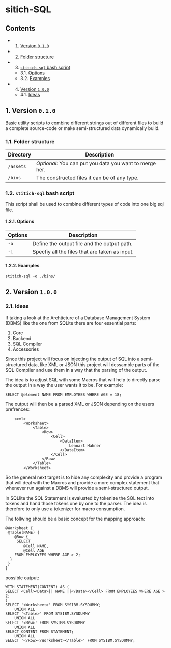# sitich-SQL
## Contents
* 1. [Version `0.1.0`](#Version0.1.0)
* 2. [Folder structure](#Folderstructure)
* 3. [`stitich-sql` bash script](#stitich-sqlbashscript)
	* 3.1. [Options](#Options)
	* 3.2. [Examples](#Examples)
* 4. [Version `1.0.0`](#Version1.0.0)
	* 4.1. [Ideas](#Ideas)

##  1. <a name='Version0.1.0'></a>Version `0.1.0`
Basic utility scripts to combine different strings out of different files to build  a 
complete source-code or make semi-structured data dynamically build. 

###  1.1. <a name='Folderstructure'></a>Folder structure

| Directory | Description                                             |
| --------- | ------------------------------------------------------- |
| `/assets` | *Optional*: You can put you data you want to merge her. |
| `/bins`   | The constructed files it can be of any type.            |

###  1.2. <a name='stitich-sqlbashscript'></a>`stitich-sql` bash script
This script shall be used to combine different types of code into one big 
sql file.

####  1.2.1. <a name='Options'></a>Options

| Options   | Description                                      |
| --------- | ---------------------------------------------- |
| `-o`      | Define the output file and the output path.    |
| `-i`      | Specfiy all the files that are taken as input. |

####  1.2.2. <a name='Examples'></a>Examples

`stitich-sql -o ./bins/`

##  2. <a name='Version1.0.0'></a>Version `1.0.0`
###  2.1. <a name='Ideas'></a>Ideas
If taking a look at the Archticture of a Database Management System (DBMS) like
the one from SQLite there are four essential parts:

1. Core
2. Backend
3. SQL Compiler
4. Accessories

Since this project will focus on injecting the output of SQL into a 
semi-structured data, like XML or JSON this project will 
dessamble parts of the SQL-Compiler and use them in a way that the 
parsing of the output.

The idea is to adjust SQL with some Macros that will help to directly
parse the output in a way the user wants it to be. For example:

`SELECT @element NAME FROM EMPLOYEES WHERE AGE = 18;`

The output will then be a parsed XML or JSON depending on the users prefrences:
````
    <xml>
        <Worksheet>
            <Table>
                <Row>  
                    <Cell>
                        <DataItem>
                            Lennart Hahner
                        </DataItem>
                    </Cell>
                </Row>
            </Table>
        </Worksheet>
````
So the general next target is to hide any complexity and provide a program
that will deal with the Macros and provide a more complex statement that
whenever run against a DBMS will provide a semi-structured output.

In SQLlite the SQL Statement is evaluated by tokenize the SQL text into tokens
and hand those tokens one by one to the parser. The idea is therefore to only use a 
tokenizer for macro consumption. 

The follwing should be a basic concept for the mapping approach:

````
@Worksheet {
 @Table(NAME) {
    @Row {
     SELECT 
        @Cell NAME, 
        @Cell AGE 
    FROM EMPLOYEES WHERE AGE > 2;
  }
 }
}
````

possible output:

`````
WITH STATEMENT(CONTENT) AS (
SELECT <Cell><Data>|| NAME ||</Data></Cell> FROM EMPLOYEES WHERE AGE > 2;
)
SELECT '<Worksheet>' FROM SYSIBM.SYSDUMMY;
    UNION ALL
SELECT '<Table>' FROM SYSIBM.SYSDUMMY
    UNION ALL
SELECT '<Row>' FROM SYSIBM.SYSDUMMY
    UNION ALL
SELECT CONTENT FROM STATEMENT;
    UNION ALL
SELECT '</Row></Worksheet></Table>' FROM SYSIBM.SYSDUMMY;
``````

